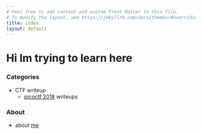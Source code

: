 ```yaml
---
# Feel free to add content and custom Front Matter to this file.
# To modify the layout, see https://jekyllrb.com/docs/themes/#overriding-theme-defaults
title: index
layout: default
---
```


# Hi Im trying to learn here

### Categories
- CTF writeup
  - [picoctf 2018](/_post/pico2018) writeups


### About
- about [me](wabi-sabi/about/me)
